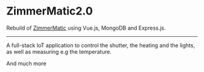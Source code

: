 # ZimmerMatic2.0
Rebuild of <a href="https://github.com/MarvinHofmann/ZimmerMatic">ZimmerMatic</a> using Vue.js, MongoDB and Express.js.
***
A full-stack IoT application to control the shutter, the heating and the lights, as well as measuring e.g the temperature.

And much more
